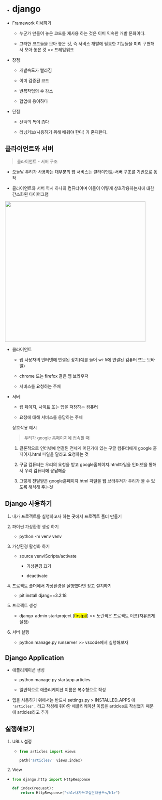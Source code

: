 - # django

- Framework 이해하기
  
  - 누군가 만들어 놓은 코드를 재사용 하는 것은 이미 익숙한 개발 문화이다.
  
  - 그러한 코드들을 모아 놓은 것, 즉 서비스 개발에 필요한 기능들을 미리 구현해서 모아 놓은 것 => 프레임워크

- 장점
  
  - 개발속도가 빨라짐
  
  - 이미 검증된 코드
  
  - 반복작업의 수 감소
  
  - 협업에 용이하다

- 단점
  
  - 선택의 폭이 좁다
  
  - 러닝커브(사용하기 위해 배워야 한다) 가 존재한다.



## 클라이언트와 서버

> 클라이언트 - 서버 구조

- 오늘날 우리가 사용하는 대부분의 웹 서비스는 클라이언트-서버 구조를 기반으로 동작

- 클라이언트와 서버 역시 하나의 컴퓨터이며 이들이 어떻게 상호작용하는지에 대한 간소화된 다이어그램

<img src="file:///C:/Users/SSAFY/AppData/Roaming/marktext/images/2023-03-14-09-16-48-image.png" title="" alt="" width="464">

- 클라이언트
  
  - 웹 사용자의 인터넷에 연결된 장치(예를 들어 wi-fi에 연결된 컴퓨터 또는 모바일)
  
  - chrome 또는 firefox 같은 웹 브라우저
  
  - 서비스를 요청하는 주체

- 서버
  
  - 웹 페이지, 사이트 또는 앱을 저장하는 컴퓨터
  
  - 요청에 대해 서비스를 응답하는 주체
  
  상호작용 예시
  
  > 우리가 google 홈페이지에 접속할 때
  
  1. 결론적으로 인터넷에 연결된 전세계 어딘가에 있는 구글 컴퓨터에게 google 홈페이지.html 파일을 달라고 요청하는 것
  
  2. 구글 컴퓨터는 우리의 요청을 받고 google홈페이지.html파일을 인터넷을 통해서 우리 컴퓨터에 응답해줌
  
  3. 그렇게 전달받은 google홈페이지.html 파일을 웹 브라우저가 우리가 볼 수 있도록 해석해 주는것

## Django 사용하기

1. 내가 프로젝트를 실행하고자 하는 곳에서 프로젝트 폴더 만들기

2. 파이썬 가상환경 생성 하기
   
   - python -m venv venv

3. 가상환경 활성화 하기
   
   - source venv/Scripts/activate
     
     - 가상환경 끄기
     
     - deactivate

4. 프로젝트 폴더에서 가상환경을 실행했다면 장고 설치하기
   
   - pit install djang==3.2.18

5. 프로젝트 생성
   
   - django-admin startproject (<mark>firstpjt</mark>) >> 노란색은 프로젝트 이름(자유롭게 설정)

6. 서버 실행
   
   - python manage.py runserver >> vscode에서 실행해보자



## Django Application

- 애플리케이션 생성
  
  - python manage.py startapp articles
  
  - 일반적으로 애플리케이션 이름은 복수형으로 작성

- 앱을 사용하기 위해서는 반드시 settings.py > INSTALLED_APPS 에 `'articles',` 라고 작성해 줘야함 애플리케이션 이름을 articles로 작성했기 때문에 articles라고 추가



## 실행해보기

1. URLs 설정
   
   - ```python
     from articles import views
     
     path('articles/' views.index)
     ```

2. View
- ```python
  from django.http import HttpResponse
  
  def index(request):
      return HttpResponse("<h1>내가쓰고싶은내용쓰</h1>")
  ```


